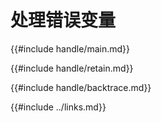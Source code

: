 # 处理错误变量

<!--
> [errors/handle.md](https://github.com/rust-lang-nursery/rust-cookbook/blob/master/src/errors/handle.md)
> <br />
> commit 97dabe59ae705bf6a2aaebbcd1d189ec2a83f98b - 2018.07.11
-->

{{#include handle/main.md}}

{{#include handle/retain.md}}

{{#include handle/backtrace.md}}

{{#include ../links.md}}
